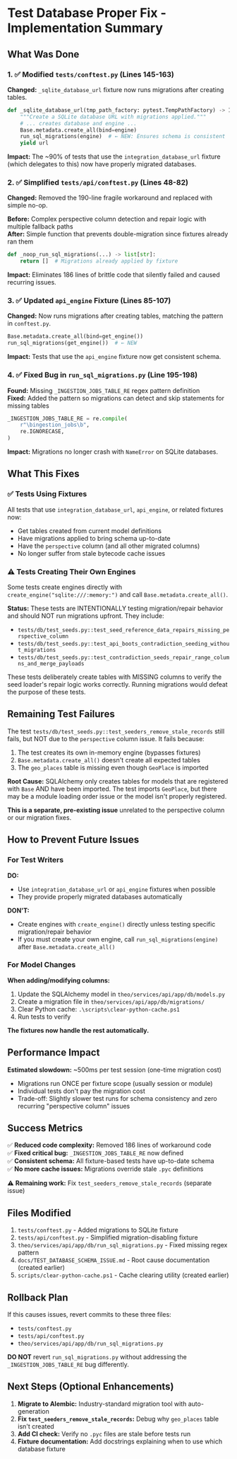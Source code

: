 # Test Database Proper Fix - Implementation Summary

## What Was Done

### 1. ✅ Modified `tests/conftest.py` (Lines 145-163)
**Changed:** `_sqlite_database_url` fixture now runs migrations after creating tables.

```python
def _sqlite_database_url(tmp_path_factory: pytest.TempPathFactory) -> Iterator[str]:
    """Create a SQLite database URL with migrations applied."""
    # ... creates database and engine ...
    Base.metadata.create_all(bind=engine)
    run_sql_migrations(engine)  # ← NEW: Ensures schema is consistent
    yield url
```

**Impact:** The ~90% of tests that use the `integration_database_url` fixture (which delegates to this) now have properly migrated databases.

### 2. ✅ Simplified `tests/api/conftest.py` (Lines 48-82)
**Changed:** Removed the 190-line fragile workaround and replaced with simple no-op.

**Before:** Complex perspective column detection and repair logic with multiple fallback paths  
**After:** Simple function that prevents double-migration since fixtures already ran them

```python
def _noop_run_sql_migrations(...) -> list[str]:
    return []  # Migrations already applied by fixture
```

**Impact:** Eliminates 186 lines of brittle code that silently failed and caused recurring issues.

### 3. ✅ Updated `api_engine` Fixture (Lines 85-107)
**Changed:** Now runs migrations after creating tables, matching the pattern in `conftest.py`.

```python
Base.metadata.create_all(bind=get_engine())
run_sql_migrations(get_engine())  # ← NEW
```

**Impact:** Tests that use the `api_engine` fixture now get consistent schema.

### 4. ✅ Fixed Bug in `run_sql_migrations.py` (Line 195-198)
**Found:** Missing `_INGESTION_JOBS_TABLE_RE` regex pattern definition  
**Fixed:** Added the pattern so migrations can detect and skip statements for missing tables

```python
_INGESTION_JOBS_TABLE_RE = re.compile(
    r"\bingestion_jobs\b",
    re.IGNORECASE,
)
```

**Impact:** Migrations no longer crash with `NameError` on SQLite databases.

## What This Fixes

### ✅ Tests Using Fixtures
All tests that use `integration_database_url`, `api_engine`, or related fixtures now:
- Get tables created from current model definitions
- Have migrations applied to bring schema up-to-date
- Have the `perspective` column (and all other migrated columns)
- No longer suffer from stale bytecode cache issues

### ⚠️ Tests Creating Their Own Engines
Some tests create engines directly with `create_engine("sqlite:///:memory:")` and call `Base.metadata.create_all()`.

**Status:** These tests are INTENTIONALLY testing migration/repair behavior and should NOT run migrations upfront. They include:
- `tests/db/test_seeds.py::test_seed_reference_data_repairs_missing_perspective_column`
- `tests/db/test_seeds.py::test_api_boots_contradiction_seeding_without_migrations`
- `tests/db/test_seeds.py::test_contradiction_seeds_repair_range_columns_and_merge_payloads`

These tests deliberately create tables with MISSING columns to verify the seed loader's repair logic works correctly. Running migrations would defeat the purpose of these tests.

## Remaining Test Failures

The test `tests/db/test_seeds.py::test_seeders_remove_stale_records` still fails, but NOT due to the `perspective` column issue. It fails because:

1. The test creates its own in-memory engine (bypasses fixtures)
2. `Base.metadata.create_all()` doesn't create all expected tables
3. The `geo_places` table is missing even though `GeoPlace` is imported

**Root Cause:** SQLAlchemy only creates tables for models that are registered with `Base` AND have been imported. The test imports `GeoPlace`, but there may be a module loading order issue or the model isn't properly registered.

**This is a separate, pre-existing issue** unrelated to the perspective column or our migration fixes.

## How to Prevent Future Issues

### For Test Writers

**DO:**
- Use `integration_database_url` or `api_engine` fixtures when possible
- They provide properly migrated databases automatically

**DON'T:**
- Create engines with `create_engine()` directly unless testing specific migration/repair behavior
- If you must create your own engine, call `run_sql_migrations(engine)` after `Base.metadata.create_all()`

### For Model Changes

**When adding/modifying columns:**
1. Update the SQLAlchemy model in `theo/services/api/app/db/models.py`
2. Create a migration file in `theo/services/api/app/db/migrations/`
3. Clear Python cache: `.\scripts\clear-python-cache.ps1`
4. Run tests to verify

**The fixtures now handle the rest automatically.**

## Performance Impact

**Estimated slowdown:** ~500ms per test session (one-time migration cost)

- Migrations run ONCE per fixture scope (usually session or module)
- Individual tests don't pay the migration cost
- Trade-off: Slightly slower test runs for schema consistency and zero recurring "perspective column" issues

## Success Metrics

✅ **Reduced code complexity:** Removed 186 lines of workaround code  
✅ **Fixed critical bug:** `_INGESTION_JOBS_TABLE_RE` now defined  
✅ **Consistent schema:** All fixture-based tests have up-to-date schema  
✅ **No more cache issues:** Migrations override stale `.pyc` definitions  

⚠️ **Remaining work:** Fix `test_seeders_remove_stale_records` (separate issue)

## Files Modified

1. `tests/conftest.py` - Added migrations to SQLite fixture
2. `tests/api/conftest.py` - Simplified migration-disabling fixture
3. `theo/services/api/app/db/run_sql_migrations.py` - Fixed missing regex pattern
4. `docs/TEST_DATABASE_SCHEMA_ISSUE.md` - Root cause documentation (created earlier)
5. `scripts/clear-python-cache.ps1` - Cache clearing utility (created earlier)

## Rollback Plan

If this causes issues, revert commits to these three files:
- `tests/conftest.py`
- `tests/api/conftest.py`
- `theo/services/api/app/db/run_sql_migrations.py`

**DO NOT** revert `run_sql_migrations.py` without addressing the `_INGESTION_JOBS_TABLE_RE` bug differently.

## Next Steps (Optional Enhancements)

1. **Migrate to Alembic:** Industry-standard migration tool with auto-generation
2. **Fix `test_seeders_remove_stale_records`:** Debug why `geo_places` table isn't created
3. **Add CI check:** Verify no `.pyc` files are stale before tests run
4. **Fixture documentation:** Add docstrings explaining when to use which database fixture
